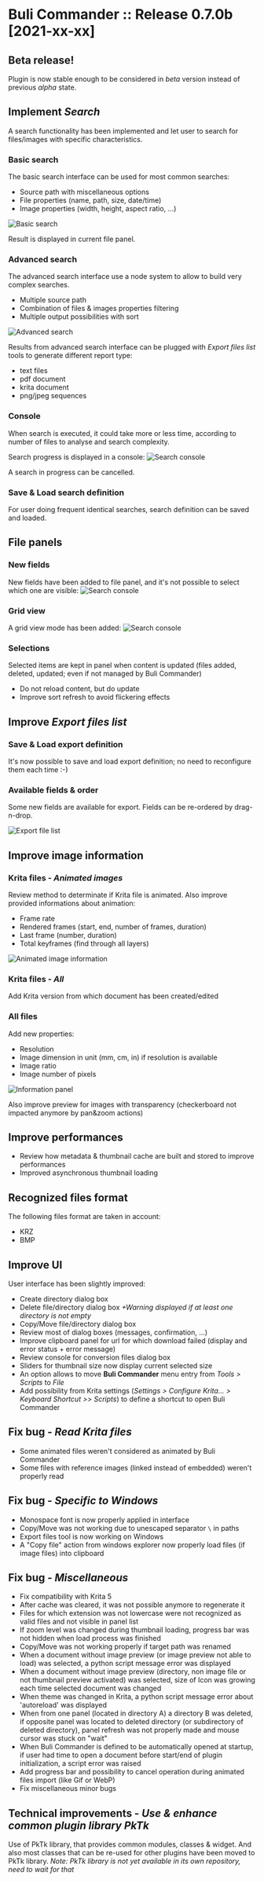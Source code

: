 # Buli Commander :: Release 0.7.0b [2021-xx-xx]

## Beta release!
Plugin is now stable enough to be considered in *beta* version instead of previous *alpha* state.


## Implement *Search*
A search functionality has been implemented and let user to search for files/images with specific characteristics.

### Basic search
The basic search interface can be used for most common searches:
- Source path with miscellaneous options
- File properties (name, path, size, date/time)
- Image properties (width, height, aspect ratio, ...)

![Basic search](https://github.com/Grum999/BuliCommander/raw/master/screenshots/r0-7-0b_search_basic.jpeg)

Result is displayed in current file panel.

### Advanced search
The advanced search interface use a node system to allow to build very complex searches.
- Multiple source path
- Combination of files & images properties filtering
- Multiple output possibilities with sort

![Advanced search](https://github.com/Grum999/BuliCommander/raw/master/screenshots/r0-7-0b_search_advanced.jpeg)


Results from advanced search interface can be plugged with *Export files list* tools to generate different report type:
- text files
- pdf document
- krita document
- png/jpeg sequences

### Console
When search is executed, it could take more or less time, according to number of files to analyse and search complexity.

Search progress is displayed in a console:
![Search console](https://github.com/Grum999/BuliCommander/raw/master/screenshots/r0-7-0b_search_console.jpeg)

A search in progress can be cancelled.

### Save & Load search definition
For user doing frequent identical searches, search definition can be saved and loaded.


## File panels

### New fields
New fields have been added to file panel, and it's not possible to select which one are visible:
![Search console](https://github.com/Grum999/BuliCommander/raw/master/screenshots/r0-7-0b_filespanel_fields.jpeg)

### Grid view
A grid view mode has been added:
![Search console](https://github.com/Grum999/BuliCommander/raw/master/screenshots/r0-7-0b_filespanel_gridview.jpeg)

### Selections
Selected items are kept in panel when content is updated (files added, deleted, updated; even if not managed by Buli Commander)
- Do not reload content, but do update
- Improve sort refresh to avoid flickering effects


## Improve *Export files list*

### Save & Load export definition
It's now possible to save and load export definition; no need to reconfigure them each time :-)

### Available fields & order
Some new fields are available for export.
Fields can be re-ordered by drag-n-drop.

![Export file list](https://github.com/Grum999/BuliCommander/raw/master/screenshots/r0-7-0b_search_console.jpeg)



## Improve image information

### Krita files - *Animated images*
Review method to determinate if Krita file is animated.
Also improve provided informations about animation:
- Frame rate
- Rendered frames (start, end, number of frames, duration)
- Last frame (number, duration)
- Total keyframes (find through all layers)

![Animated image information](https://github.com/Grum999/BuliCommander/raw/master/screenshots/r0-7-0b_infopanel-image_animatedkra.jpeg)

### Krita files - *All*
Add Krita version from which document has been created/edited


### All files
Add new properties:
- Resolution
- Image dimension in unit (mm, cm, in) if resolution is available
- Image ratio
- Image number of pixels

![Information panel](https://github.com/Grum999/BuliCommander/raw/master/screenshots/r0-7-0b_infopanel-imgnfo.jpeg)

Also improve preview for images with transparency (checkerboard not impacted anymore by pan&zoom actions)


## Improve performances
- Review how metadata & thumbnail cache are built and stored to improve performances
- Improved asynchronous thumbnail loading


## Recognized files format
The following files format are taken in account:
- KRZ
- BMP




## Improve UI
User interface has been slightly improved:
- Create directory dialog box
- Delete file/directory dialog box
  *+Warning displayed if at least one directory is not empty*
- Copy/Move file/directory dialog box
- Review most of dialog boxes (messages, confirmation, ...)
- Improve clipboard panel for url for which download failed (display and error status + error message)
- Review console for conversion files dialog box
- Sliders for thumbnail size now display current selected size
- An option allows to move **Buli Commander** menu entry from *Tools > Scripts* to *File*
- Add possibility from Krita settings (*Settings > Configure Krita... > Keyboard Shortcut >> Scripts*) to define a shortcut to open Buli Commander


## Fix bug - *Read Krita files*
- Some animated files weren't considered as animated by Buli Commander
- Some files with reference images (linked instead of embedded) weren't properly read


## Fix bug - *Specific to Windows*
- Monospace font is now properly applied in interface
- Copy/Move was not working due to unescaped separator `\` in paths
- Export files tool is now working on Windows
- A "Copy file" action from windows explorer now properly load files (if image files) into clipboard


## Fix bug - *Miscellaneous*
- Fix compatibility with Krita 5
- After cache was cleared, it was not possible anymore to regenerate it
- Files for which extension was not lowercase were not recognized as valid files and not visible in panel list
- If zoom level was changed during thumbnail loading, progress bar was not hidden when load process was finished
- Copy/Move was not working properly if target path was renamed
- When a document without image preview (or image preview not able to load) was selected, a python script message error was displayed
- When a document without image preview (directory, non image file or not thumbnail preview activated) was selected, size of Icon was growing each time selected document was changed
- When theme was changed in Krita, a python script message error about 'autoreload' was displayed
- When from one panel (located in directory A) a directory B was deleted, if opposite panel was located to deleted directory (or subdirectory of deleted directory), panel refresh was not properly made and mouse cursor was stuck on "wait"
- When Buli Commander is defined to be automatically opened at startup, if user had time to open a document before start/end of plugin initialization, a script error was raised
- Add progress bar and possibility to cancel operation during animated files import (like Gif or WebP)
- Fix miscellaneous minor bugs



## Technical improvements - *Use & enhance common plugin library PkTk*
Use of PkTk library, that provides common modules, classes & widget.
And also most classes that can be re-used for other plugins have been moved to PkTk library.
*Note: PkTk library is not yet available in its own repository, need to wait for that*
